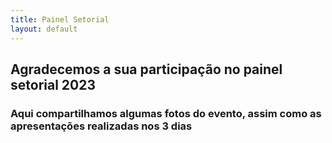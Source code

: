 ```yaml
---
title: Painel Setorial
layout: default
---
```


## Agradecemos a sua participação no painel setorial 2023

### Aqui compartilhamos algumas fotos do evento, assim como as apresentações realizadas nos 3 dias
